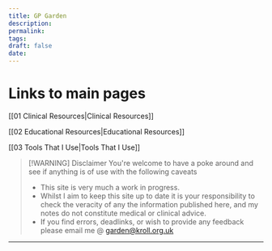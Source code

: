 ```yaml
---
title: GP Garden
description: 
permalink: 
tags: 
draft: false
date:
---
```

# Links to main pages

[[01 Clinical Resources|Clinical Resources]]

[[02 Educational Resources|Educational Resources]]

[[03 Tools That I Use|Tools That I Use]]



> [!WARNING] Disclaimer
> You're welcome to have a poke around and see if anything is of use with the following caveats
> - This site is very much a work in progress.
> - Whilst I aim to keep this site up to date it is your responsibility to check the veracity of any the information published here, and my notes do not constitute medical or clinical advice.
> - If you find errors, deadlinks, or wish to provide any feedback please email me @ garden@kroll.org.uk
--- 










